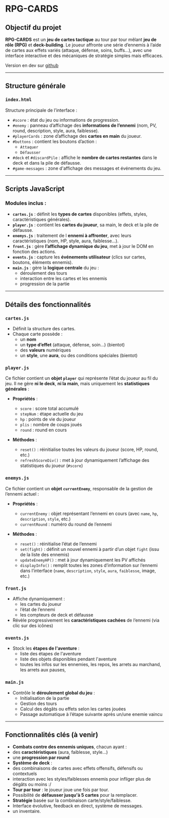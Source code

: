#  RPG-CARDS

##  Objectif du projet

**RPG-CARDS** est un **jeu de cartes tactique** au tour par tour mêlant **jeu de rôle (RPG)** et **deck-building**. Le joueur affronte une série d’ennemis à l’aide de cartes aux effets variés (attaque, défense, soins, buffs...), avec une interface interactive et des mécaniques de stratégie simples mais efficaces.

Version en dev sur [github](https://patobeur.github.io/rpgcards/)

---

##  Structure générale

### `index.html`

Structure principale de l’interface :

- `#score` : état du jeu ou informations de progression.
- `#enemy` : panneau d’affichage des **informations de l’ennemi** (nom, PV, round, description, style, aura, faiblesse).
- `#playerCards` : zone d’affichage des **cartes en main** du joueur.
- `#buttons` : contient les boutons d’action :
  - `Attaquer`
  - `Défausser`
- `#deck` et `#discardPile` : affiche le **nombre de cartes restantes** dans le deck et dans la pile de défausse.
- `#game-messages` : zone d'affichage des messages et événements du jeu.

---

##  Scripts JavaScript

### Modules inclus :

- **`cartes.js`** : définit les **types de cartes** disponibles (effets, styles, caractéristiques générales).
- **`player.js`** : contient les **cartes du joueur**, sa main, le deck et la pile de défausse.
- **`enemys.js`** : traitement de  l **ennemi à affronter**, avec leurs caractéristiques (nom, HP, style, aura, faiblesse…).
- **`front.js`** : gère **l’affichage dynamique du jeu**, met à jour le DOM en fonction des actions.
- **`events.js`** : capture les **événements utilisateur** (clics sur cartes, boutons, éléments ennemis).
- **`main.js`** : gère la **logique centrale** du jeu :
  - déroulement des tours
  - interaction entre les cartes et les ennemis
  - progression de la partie

---

##  Détails des fonctionnalités

###  `cartes.js`

- Définit la structure des cartes.
- Chaque carte possède :
  - un **nom**
  - un **type d’effet** (attaque, défense, soin…) (bientot)
  - des **valeurs** numériques
  - un **style**, une **aura**, ou des conditions spéciales (bientot)

###  `player.js`

Ce fichier contient un **objet `player`** qui représente l’état du joueur au fil du jeu. Il ne gère **ni le deck**, **ni la main**, mais uniquement les **statistiques générales** :

- **Propriétés** :
  - `score` : score total accumulé
  - `stepNum` : étape actuelle du jeu
  - `hp` : points de vie du joueur
  - `plis` : nombre de coups joués
  - `round` : round en cours

- **Méthodes** :
  - `reset()` : réinitialise toutes les valeurs du joueur (score, HP, round, etc.)
  - `refreshScoreDiv()` : met à jour dynamiquement l’affichage des statistiques du joueur (`#score`)

###  `enemys.js`

Ce fichier contient un **objet `currentEnemy`**, responsable de la gestion de l’ennemi actuel :

- **Propriétés** :
  - `currentEnemy` : objet représentant l’ennemi en cours (avec `name`, `hp`, `description`, `style`, etc.)
  - `currentRound` : numéro du round de l’ennemi

- **Méthodes** :
  - `reset()` : réinitialise l’état de l’ennemi
  - `set(fight)` : définit un nouvel ennemi à partir d’un objet `fight` (issu de la liste des ennemis)
  - `updateEnemyHP()` : met à jour dynamiquement les PV affichés
  - `displayInfo()` : remplit toutes les zones d’information sur l’ennemi dans l’interface (`name`, `description`, `style`, `aura`, `faiblesse`, image, etc.)

###  `front.js`

- Affiche dynamiquement :
  - les cartes du joueur
  - l’état de l’ennemi
  - les compteurs de deck et défausse
- Révèle progressivement les **caractéristiques cachées** de l’ennemi (via clic sur des icônes)

###  `events.js`

- Stock les **étapes de l'aventure** :
  - liste des étapes de l'aventure
  - liste des objets disponibles pendant l'aventure
  - toutes les infos sur les ennemies, les repos, les arrets au marchand, les arrets aux pauses,

###  `main.js`

- Contrôle le **déroulement global du jeu** :
  - Initialisation de la partie
  - Gestion des tours
  - Calcul des dégâts ou effets selon les cartes jouées
  - Passage automatique à l’étape suivante après un/une enemie vaincu

---

##  Fonctionnalités clés (à venir)

-  **Combats contre des ennemis uniques**, chacun ayant :
  - des **caractéristiques** (aura, faiblesse, style…)
  - une **progression par round**
-  **Système de deck** :
  - des combinaisons de cartes avec effets offensifs, défensifs ou contextuels
  - interaction avec les styles/faiblesses ennemis pour infliger plus de dégâts ou moins :/
-  **Tour par tour** : le joueur joue une fois par tour.
-  Possibilité de **défausser jusqu'à 5 cartes** pour la remplacer.
-  **Stratégie** basée sur la combinaison carte/style/faiblesse.
-  Interface évolutive, feedback en direct, système de messages.
-  un inventaire.

















